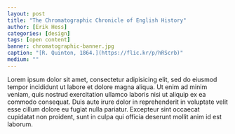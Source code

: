 ```yaml
---
layout: post
title: "The Chromatographic Chronicle of English History"
author: [Erik Hess]
categories: [design]
tags: [open content]
banner: chromatographic-banner.jpg
caption: "[R. Quinton, 1864.](https://flic.kr/p/hRScrb)"
medium: ""
---
```

Lorem ipsum dolor sit amet, consectetur adipisicing elit, sed do eiusmod tempor incididunt ut labore et dolore magna aliqua. Ut enim ad minim veniam, quis nostrud exercitation ullamco laboris nisi ut aliquip ex ea commodo consequat. Duis aute irure dolor in reprehenderit in voluptate velit esse cillum dolore eu fugiat nulla pariatur. Excepteur sint occaecat cupidatat non proident, sunt in culpa qui officia deserunt mollit anim id est laborum.
